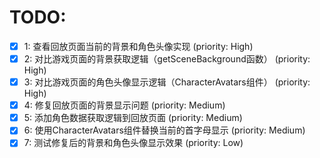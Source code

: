 # TODO:

- [x] 1: 查看回放页面当前的背景和角色头像实现 (priority: High)
- [x] 2: 对比游戏页面的背景获取逻辑（getSceneBackground函数） (priority: High)
- [x] 3: 对比游戏页面的角色头像显示逻辑（CharacterAvatars组件） (priority: High)
- [x] 4: 修复回放页面的背景显示问题 (priority: Medium)
- [x] 5: 添加角色数据获取逻辑到回放页面 (priority: Medium)
- [x] 6: 使用CharacterAvatars组件替换当前的首字母显示 (priority: Medium)
- [x] 7: 测试修复后的背景和角色头像显示效果 (priority: Low)
